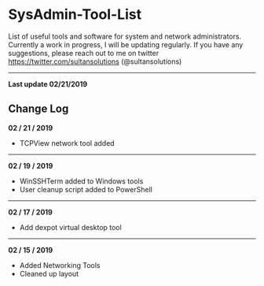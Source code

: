 # SysAdmin-Tool-List
List of useful tools and software for system and network administrators. Currently a work in progress, I will be updating regularly. If you have any suggestions, please reach out to me on twitter https://twitter.com/sultansolutions (@sultansolutions)



----

**Last update 02/21/2019**



## Change Log

**02 / 21 / 2019** 

* TCPView network tool added

---

**02 / 19 / 2019** 

* WinSSHTerm added to Windows tools
* User cleanup script added to PowerShell

----

**02 / 17 / 2019**

* Add dexpot virtual desktop tool

----

**02 / 15 / 2019** 

* Added Networking Tools 
* Cleaned up layout

